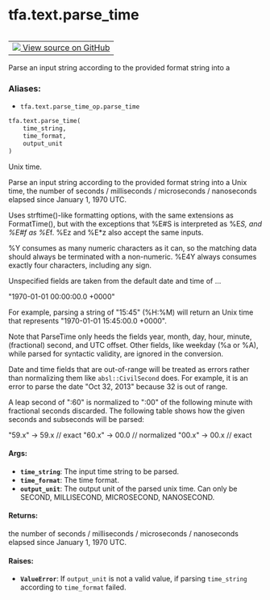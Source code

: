 <div itemscope itemtype="http://developers.google.com/ReferenceObject">
<meta itemprop="name" content="tfa.text.parse_time" />
<meta itemprop="path" content="Stable" />
</div>

# tfa.text.parse_time


<table class="tfo-notebook-buttons tfo-api" align="left">

<td>
  <a target="_blank" href="https://github.com/tensorflow/addons/tree/r0.6/tensorflow_addons/text/parse_time_op.py#L30-L86">
    <img src="https://www.tensorflow.org/images/GitHub-Mark-32px.png" />
    View source on GitHub
  </a>
</td></table>



Parse an input string according to the provided format string into a

### Aliases:

* `tfa.text.parse_time_op.parse_time`


``` python
tfa.text.parse_time(
    time_string,
    time_format,
    output_unit
)
```



<!-- Placeholder for "Used in" -->
Unix time.

Parse an input string according to the provided format string into a Unix
time, the number of seconds / milliseconds / microseconds / nanoseconds
elapsed since January 1, 1970 UTC.

Uses strftime()-like formatting options, with the same extensions as
FormatTime(), but with the exceptions that %E#S is interpreted as %E*S, and
%E#f as %E*f.  %Ez and %E*z also accept the same inputs.

%Y consumes as many numeric characters as it can, so the matching
data should always be terminated with a non-numeric. %E4Y always
consumes exactly four characters, including any sign.

Unspecified fields are taken from the default date and time of ...

  "1970-01-01 00:00:00.0 +0000"

For example, parsing a string of "15:45" (%H:%M) will return an
Unix time that represents "1970-01-01 15:45:00.0 +0000".

Note that ParseTime only heeds the fields year, month, day, hour,
minute, (fractional) second, and UTC offset.  Other fields, like
weekday (%a or %A), while parsed for syntactic validity, are
ignored in the conversion.

Date and time fields that are out-of-range will be treated as
errors rather than normalizing them like `absl::CivilSecond` does.
For example, it is an error to parse the date "Oct 32, 2013"
because 32 is out of range.

A leap second of ":60" is normalized to ":00" of the following
minute with fractional seconds discarded.  The following table
shows how the given seconds and subseconds will be parsed:

  "59.x" -> 59.x  // exact
  "60.x" -> 00.0  // normalized
  "00.x" -> 00.x  // exact

#### Args:


* <b>`time_string`</b>: The input time string to be parsed.
* <b>`time_format`</b>: The time format.
* <b>`output_unit`</b>: The output unit of the parsed unix time. Can only be SECOND,
  MILLISECOND, MICROSECOND, NANOSECOND.


#### Returns:

the number of seconds / milliseconds / microseconds / nanoseconds elapsed
  since January 1, 1970 UTC.



#### Raises:


* <b>`ValueError`</b>: If `output_unit` is not a valid value,
  if parsing `time_string` according to `time_format` failed.